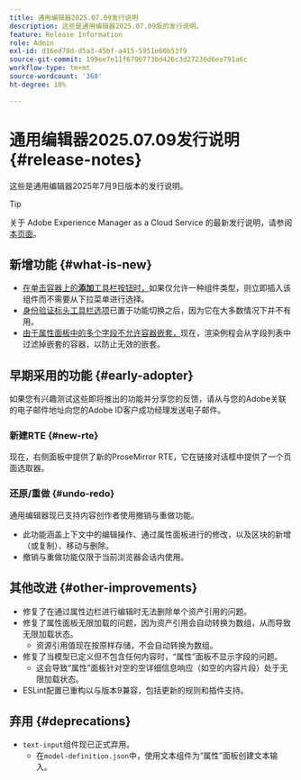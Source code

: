 ```yaml
---
title: 通用编辑器2025.07.09发行说明
description: 这些是通用编辑器2025.07.09版的发行说明。
feature: Release Information
role: Admin
exl-id: d16ed78d-d5a3-45bf-a415-5951e60b53f9
source-git-commit: 199ee7e11f6706773bd426c3d27236d6ea791a6c
workflow-type: tm+mt
source-wordcount: '368'
ht-degree: 18%

---
```



# 通用编辑器2025.07.09发行说明 {#release-notes}

这些是通用编辑器2025年7月9日版本的发行说明。

>[!TIP]
>
>关于 Adobe Experience Manager as a Cloud Service 的最新发行说明，请参阅[本页面](/help/release-notes/release-notes-cloud/release-notes-current.md)。

## 新增功能 {#what-is-new}

* [在单击容器上的&#x200B;**添加**&#x200B;工具栏按钮时，](/help/sites-cloud/authoring/universal-editor/authoring.md#adding-components)如果仅允许一种组件类型，则立即插入该组件而不需要从下拉菜单进行选择。
* [身份验证标头工具栏选项](/help/sites-cloud/authoring/universal-editor/navigation.md#autentication-settings)已置于功能切换之后，因为它在大多数情况下并不有用。
* [由于属性面板中的多个字段不允许容器嵌套，](/help/implementing/universal-editor/field-types.md#fields)现在，渲染例程会从字段列表中过滤掉嵌套的容器，以防止无效的嵌套。

## 早期采用的功能 {#early-adopter}

如果您有兴趣测试这些即将推出的功能并分享您的反馈，请从与您的Adobe关联的电子邮件地址向您的Adobe ID客户成功经理发送电子邮件。

### 新建RTE {#new-rte}

现在，右侧面板中提供了新的ProseMirror RTE，它在链接对话框中提供了一个页面选取器。

### 还原/重做 {#undo-redo}

通用编辑器现已支持内容创作者使用撤销与重做功能。

* 此功能涵盖上下文中的编辑操作、通过属性面板进行的修改，以及区块的新增（或复制）、移动与删除。
* 撤销与重做功能仅限于当前浏览器会话内使用。

## 其他改进 {#other-improvements}

* 修复了在通过属性边栏进行编辑时无法删除单个资产引用的问题。
* 修复了属性面板无限加载的问题，因为资产引用会自动转换为数组，从而导致无限加载状态。
   * 资源引用值现在按原样存储，不会自动转换为数组。
* 修复了当模型已定义但不包含任何内容时，“属性”面板不显示字段的问题。
   * 这会导致“属性”面板针对空的空详细信息响应（如空的内容片段）处于无限加载状态。
* ESLint配置已重构以与版本9兼容，包括更新的规则和插件支持。

## 弃用 {#deprecations}

* `text-input`组件现已正式弃用。
   * 在`model-definition.json`中，使用文本组件为“属性”面板创建文本输入。
